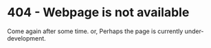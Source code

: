 # 404 - Webpage is not available

Come again after some time.
or, Perhaps the page is currently under-development.
